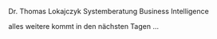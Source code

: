 Dr. Thomas Lokajczyk
Systemberatung Business Intelligence

alles weitere kommt in den nächsten Tagen ...


